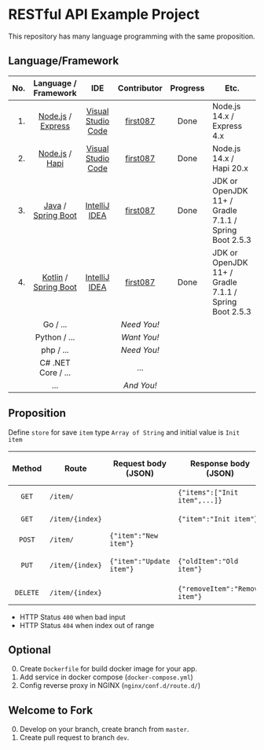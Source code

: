 # RESTful API Example Project

This repository has many language programming with the same proposition.

## Language/Framework
| No. | Language / Framework | IDE | Contributor | Progress | Etc. |
| ---: | :---: | :---: | :---: |  :---: | --- |
| 1. | [Node.js](https://nodejs.org/) / [Express](https://expressjs.com/) | [Visual Studio Code](https://code.visualstudio.com/) | [first087](https://github.com/first087) | Done | Node.js 14.x / Express 4.x |
| 2. | [Node.js](https://nodejs.org/) / [Hapi](https://hapi.dev/) | [Visual Studio Code](https://code.visualstudio.com/) | [first087](https://github.com/first087) | Done | Node.js 14.x / Hapi 20.x |
| 3. | [Java](https://www.java.com/) / [Spring Boot](https://spring.io/projects/spring-boot) | [IntelliJ IDEA](https://www.jetbrains.com/idea/) | [first087](https://github.com/first087) | Done | JDK or OpenJDK 11+ / Gradle 7.1.1 / Spring Boot 2.5.3 |
| 4. | [Kotlin](https://kotlinlang.org/) / [Spring Boot](https://spring.io/projects/spring-boot) | [IntelliJ IDEA](https://www.jetbrains.com/idea/) | [first087](https://github.com/first087) | Done | JDK or OpenJDK 11+ / Gradle 7.1.1 / Spring Boot 2.5.3 |
| | Go / ... | | _Need You!_ | | |
| | Python / ... | | _Want You!_ | | |
| | php / ... | | _Need You!_ | | |
| | C# .NET Core / ... | | ... | | |
| | ... | | _And You!_ | |

## Proposition
Define `store` for save `item` type `Array of String` and initial value is `Init item`

| Method | Route | Request body (JSON) | Response body (JSON) | Success (HTTP Status) | Fail (HTTP Status) | Description |
| :---: | --- | --- | --- | :---: | :---: | --- |
| `GET` | `/item/` | | `{"items":["Init item",...]}` | 200 | | Get all items |
| `GET` | `/item/{index}` | | `{"item":"Init item"}` | 200 | 404 | Get item by index |
| `POST` | `/item/` | `{"item":"New item"}` | | 201 | 400 | Add item |
| `PUT` | `/item/{index}` | `{"item":"Update item"}` | `{"oldItem":"Old item"}` | 200 | 400/404 | Update item by index |
| `DELETE` | `/item/{index}` | | `{"removeItem":"Remove item"}` | 200 | 404 | Delete item by index |

- HTTP Status `400` when bad input
- HTTP Status `404` when index out of range

## Optional
0. Create `Dockerfile` for build docker image for your app.
0. Add service in docker compose (`docker-compose.yml`)
0. Config reverse proxy in NGINX (`nginx/conf.d/route.d/`)

## Welcome to Fork
0. Develop on your branch, create branch from `master`.
0. Create pull request to branch `dev`.
